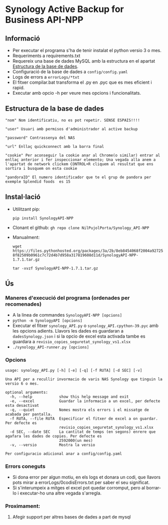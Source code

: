
# Synology Active Backup for Business API-NPP
## Informació
- Per executar el programa s'ha de tenir instalat el python versio 3 o mes.
- Requeriments a requirements.txt
- Requereix una base de dades MySQL amb la estructura en el apartat [Estructura de la base de dades](#estructura-de-la-base-de-dades).
- Configuració de la base de dades a `config/config.yaml`
- Logs de errors a `errorLogs/*txt`
- El fitxer compilar.bat transforma el .py en .pyc que es mes eficient i rapid.
- Executar amb opcio -h per veure mes opcions i funcionalitats.


## Estructura de la base de dades
```
"nom" Nom identificatiu, no es pot repetir. SENSE ESPAIS!!!!

"user" Usuari amb permisos d'administrador al active backup

"password" Contrassenya del NAS

"url" Enllaç quickconnect amb la barra final

"cookie" Per aconseguir la cookie anar al Chrome(o similar) entrar al enllaç anterior i fer inspeccionar elemento; Una vegada alla anem a l'apartat de network clickem CONTROL+R cliquem al resultat que ens sortira i busquem on esta cookie

"pandoraID" El numero identificador que te el grup de pandora per exemple Splendid foods  es 15
```

## Instal·lació

- Utilitzant pip:

  ```pip install SynologyAPI-NPP```
  
- Clonant el github:
  ```gh repo clone NilPujolPorta/Synology_API-NPP```
  
- Manualment:

  ```wget https://files.pythonhosted.org/packages/3a/2b/8eb8454068f2004a927258f82509b0961c7c72d4b7d958a317819608d11d/SynologyAPI-NPP-1.7.1.tar.gz```

  ```tar -xvzf SynologyAPI-NPP-1.7.1.tar.gz```



## Ús
### Maneres d'execució del programa (ordenades per recomenades)
- A la linea de commandes `SynologyAPI-NPP [opcions]`
- ```python -m SynologyAPI [opcions]```
- Executar el fitxer `synology_API.py` o `synology_API.cpython-39.pyc` amb les opcions adients. Llavors les dades es guardaran a `dadesSynology.json` i si la opcio de excel esta activada tambe es guardara a `revisio_copies_seguretat_synology_vs1.xlsx`
- ```./synology_API-runner.py [opcions] ```

### Opcions
```
usage: synology_API.py [-h] [-e] [-q] [-f RUTA] [-d SEC] [-v]

Una API per a recullir invormacio de varis NAS Synology que tinguin la versio 6 o mes.

optional arguments:
  -h, --help            show this help message and exit
  -e, --excel           Guardar la informacio a un excel, per defecte esta desactivat
  -q, --quiet           Nomes mostra els errors i el missatge de acabada per pantalla.
  -f RUTA, --file RUTA  Especificar el fitxer de excel a on guardar. Per defecte es
                        revisio_copies_seguretat_synology_vs1.xlsx
  -d SEC, --date SEC    La cantitat de temps (en segons) enrere que agafara les dades de copies. Per defecte es
                        2592000(un mes)
  -v, --versio          Mostra la versio

Per configuracio adicional anar a config/config.yaml
```

### Errors coneguts
- Si dona error per algun motiu, en els logs et donara un codi, que llavors pots mirar a errorLogs/0codisErrors.txt per saber el seu significat.
- Si s'interumpeix a mitges el excel pot quedar corromput, pero al borrar-lo  i executar-ho una altre vegada s'arregla.

### Proximament:
1. Afegir support per altres bases de dades a part de mysql

